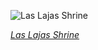 
![Las Lajas Shrine](https://upload.wikimedia.org/wikipedia/commons/thumb/d/d2/Santuario_de_Las_Lajas%2C_Ipiales%2C_Colombia%2C_2015-07-21%2C_DD_26-27_HDR.JPG/525px-Santuario_de_Las_Lajas%2C_Ipiales%2C_Colombia%2C_2015-07-21%2C_DD_26-27_HDR.JPG)

*[Las Lajas Shrine](https://wikipedia.org/wiki/File:Santuario_de_Las_Lajas,_Ipiales,_Colombia,_2015-07-21,_DD_26-27_HDR.JPG)*
